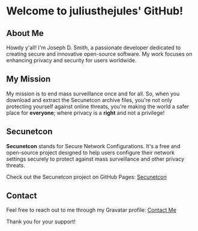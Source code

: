 # Welcome to juliusthejules' GitHub!

## About Me

Howdy y'all! I'm Joseph D. Smith, a passionate developer dedicated to creating secure and innovative open-source software. My work focuses on enhancing privacy and security for users worldwide. 

## My Mission 

My mission is to end mass surveillance once and for all. So, when you download and extract the Secunetcon archive files, you're not only protecting yourself against online threats, you're making the world a safer place for **everyone**; where privacy is a **right** and not a privilege!

## Secunetcon

**Secunetcon** stands for Secure Network Configurations. It's a free and open-source project designed to help users configure their network settings securely to protect against mass surveillance and other privacy threats. 

Check out the Secunetcon project on GitHub Pages:
[Secunetcon](https://juliusthejules.github.io/secunetcon/)

## Contact

Feel free to reach out to me through my Gravatar profile:
[Contact Me](https://gravatar.com/secunetcon)

Thank you for your support!
